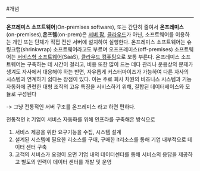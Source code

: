 #개념

---
**온프레미스 소프트웨어**(On-premises software), 또는 간단히 줄여서 **온프레미스**(on-premises),**온프렘**(on-prem)은 [서버 팜](https://ko.wikipedia.org/wiki/%EC%84%9C%EB%B2%84_%ED%8C%9C "서버 팜"), [클라우드](https://ko.wikipedia.org/wiki/%ED%81%B4%EB%9D%BC%EC%9A%B0%EB%93%9C_%EC%BB%B4%ED%93%A8%ED%8C%85 "클라우드 컴퓨팅")가 아닌, 소프트웨어를 이용하는 개인 또는 단체가 직접 전산 서버에 설치하여 실행한다. 온프레미스 소프트웨어는 슈링크랩(shrinkwrap) 소프트웨어라고도 부르며 오프프레미스(off-premises) 소프트웨어는 [서비스형 소프트웨어](https://ko.wikipedia.org/wiki/%EC%84%9C%EB%B9%84%EC%8A%A4%ED%98%95_%EC%86%8C%ED%94%84%ED%8A%B8%EC%9B%A8%EC%96%B4 "서비스형 소프트웨어")(SaaS), [클라우드 컴퓨팅](https://ko.wikipedia.org/wiki/%ED%81%B4%EB%9D%BC%EC%9A%B0%EB%93%9C_%EC%BB%B4%ED%93%A8%ED%8C%85 "클라우드 컴퓨팅")으로 보통 부른다. 온프레미스 소프트웨어는 구축하는 데 시간이 걸리고, 비용 또한 많이 드는 데다 관리나 운용상의 문제가 생겨도 자사에서 대응해야 하는 반면, 자유롭게 커스터마이즈가 가능하여 다른 자사의 시스템과 연계하기 쉽다는 장점이 있다. 이는 주로 회사 차원의 비즈니스 시스템과 기능 자동화에 관련한 대형 조직의 고유 특징을 서비스하기 위해, 결합된 데이터베이스와 모듈로 구성된다


-> 그냥 전통적인 서버 구조를 온프레미스 라고 하면 편하다.

전통적인 it 기업이 서비스 자동화를 위해 인프라를 구축해온 방식으로 

1. 서비스 제공을 위한 요구기능을 수집, 시스템 설계
2. 설계된 시스템에 필요한 리소스를 구매, 구매한 it리소스를 통해 기업 내부적으로 데이터 센터 구축
3. 고객의 서비스가 요청이 오면 기업 내의 데이터센터를 통해 서비스의 응답을 제공하고 별도의 인력이 데이터 센터를 개발 및 운영
